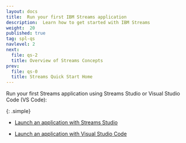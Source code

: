 ```yaml
---
layout: docs
title:  Run your first IBM Streams application
description:  Learn how to get started with IBM Streams
weight:  20
published: true
tag: spl-qs
navlevel: 2
next:
  file: qs-2
  title: Overview of Streams Concepts
prev:
  file: qs-0
  title: Streams Quick Start Home
---
```



Run your first Streams application using Streams Studio or Visual Studio Code (VS Code):

{: .simple}

- [Launch an application with Streams Studio](/streamsx.documentation/docs/spl/quick-start/qs-1a)
  
- [Launch an application with Visual Studio Code](/streamsx.documentation/docs/spl/quick-start/qs-1b)

